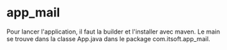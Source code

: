 # app_mail
Pour lancer l'application, il faut la builder et l'installer avec maven.
Le main se trouve dans la classe App.java dans le package com.itsoft.app_mail.
